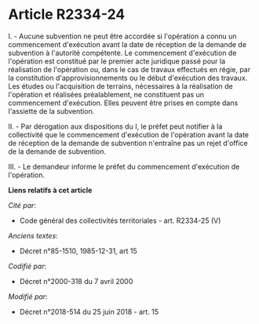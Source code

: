 # Article R2334-24

I. - Aucune subvention ne peut être accordée si l'opération a connu un commencement d'exécution avant la date de réception de
la demande de subvention à l'autorité compétente. Le commencement d'exécution de l'opération est constitué par le premier
acte juridique passé pour la réalisation de l'opération ou, dans le cas de travaux effectués en régie, par la constitution
d'approvisionnements ou le début d'exécution des travaux. Les études ou l'acquisition de terrains, nécessaires à la
réalisation de l'opération et réalisées préalablement, ne constituent pas un commencement d'exécution. Elles peuvent être
prises en compte dans l'assiette de la subvention.

II. - Par dérogation aux dispositions du I, le préfet peut notifier à la collectivité que le commencement d'exécution de
l'opération avant la date de réception de la demande de subvention n'entraîne pas un rejet d'office de la demande de
subvention.

III. - Le demandeur informe le préfet du commencement d'exécution de l'opération.

**Liens relatifs à cet article**

_Cité par_:

  - Code général des collectivités territoriales - art. R2334-25 (V)

_Anciens textes_:

  - Décret n°85-1510, 1985-12-31, art 15

_Codifié par_:

  - Décret n°2000-318 du 7 avril 2000

_Modifié par_:

  - Décret n°2018-514 du 25 juin 2018 - art. 15
